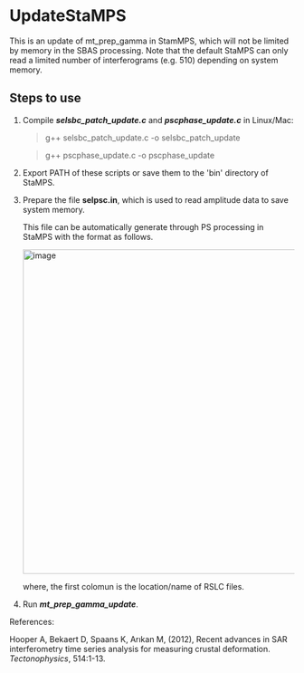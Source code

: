 # UpdateStaMPS
This is an update of mt_prep_gamma in StamMPS, which will not be limited by memory in the SBAS processing.
Note that the default StaMPS can only read a limited number of interferograms (e.g. 510) depending on system memory.

## Steps to use
1) Compile ***selsbc_patch_update.c*** and ***pscphase_update.c*** in Linux/Mac: 
   > g++ selsbc_patch_update.c -o selsbc_patch_update
   
   > g++ pscphase_update.c -o pscphase_update
2) Export PATH of these scripts or save them to the 'bin' directory of StaMPS.
3) Prepare the file **selpsc.in**, which is used to read amplitude data to save system memory.
   
   This file can be automatically generate through PS processing in StaMPS with the format as follows.
   
   <img width="573" alt="image" src="https://user-images.githubusercontent.com/114601224/201827065-77c5da5c-8e58-4b07-8167-55626e2ca744.png">
   
   where, the first colomun is the location/name of RSLC files.
4) Run ***mt_prep_gamma_update***.


References:

Hooper A, Bekaert D, Spaans K, Arıkan M, (2012), Recent advances in SAR interferometry time series analysis for measuring crustal deformation. *Tectonophysics*, 514:1-13.
